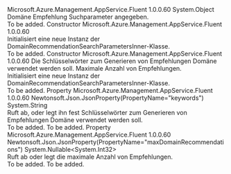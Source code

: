 <Type Name="DomainRecommendationSearchParametersInner" FullName="Microsoft.Azure.Management.AppService.Fluent.Models.DomainRecommendationSearchParametersInner">
  <TypeSignature Language="C#" Value="public class DomainRecommendationSearchParametersInner" />
  <TypeSignature Language="ILAsm" Value=".class public auto ansi beforefieldinit DomainRecommendationSearchParametersInner extends System.Object" />
  <TypeSignature Language="DocId" Value="T:Microsoft.Azure.Management.AppService.Fluent.Models.DomainRecommendationSearchParametersInner" />
  <TypeSignature Language="VB.NET" Value="Public Class DomainRecommendationSearchParametersInner" />
  <TypeSignature Language="F#" Value="type DomainRecommendationSearchParametersInner = class" />
  <AssemblyInfo>
    <AssemblyName>Microsoft.Azure.Management.AppService.Fluent</AssemblyName>
    <AssemblyVersion>1.0.0.60</AssemblyVersion>
  </AssemblyInfo>
  <Base>
    <BaseTypeName>System.Object</BaseTypeName>
  </Base>
  <Interfaces />
  <Docs>
    <summary>
            Domäne Empfehlung Suchparameter angegeben.
            </summary>
    <remarks>To be added.</remarks>
  </Docs>
  <Members>
    <Member MemberName=".ctor">
      <MemberSignature Language="C#" Value="public DomainRecommendationSearchParametersInner ();" />
      <MemberSignature Language="ILAsm" Value=".method public hidebysig specialname rtspecialname instance void .ctor() cil managed" />
      <MemberSignature Language="DocId" Value="M:Microsoft.Azure.Management.AppService.Fluent.Models.DomainRecommendationSearchParametersInner.#ctor" />
      <MemberSignature Language="VB.NET" Value="Public Sub New ()" />
      <MemberType>Constructor</MemberType>
      <AssemblyInfo>
        <AssemblyName>Microsoft.Azure.Management.AppService.Fluent</AssemblyName>
        <AssemblyVersion>1.0.0.60</AssemblyVersion>
      </AssemblyInfo>
      <Parameters />
      <Docs>
        <summary>
            Initialisiert eine neue Instanz der DomainRecommendationSearchParametersInner-Klasse.
            </summary>
        <remarks>To be added.</remarks>
      </Docs>
    </Member>
    <Member MemberName=".ctor">
      <MemberSignature Language="C#" Value="public DomainRecommendationSearchParametersInner (string keywords = null, Nullable&lt;int&gt; maxDomainRecommendations = null);" />
      <MemberSignature Language="ILAsm" Value=".method public hidebysig specialname rtspecialname instance void .ctor(string keywords, valuetype System.Nullable`1&lt;int32&gt; maxDomainRecommendations) cil managed" />
      <MemberSignature Language="DocId" Value="M:Microsoft.Azure.Management.AppService.Fluent.Models.DomainRecommendationSearchParametersInner.#ctor(System.String,System.Nullable{System.Int32})" />
      <MemberSignature Language="VB.NET" Value="Public Sub New (Optional keywords As String = null, Optional maxDomainRecommendations As Nullable(Of Integer) = null)" />
      <MemberSignature Language="F#" Value="new Microsoft.Azure.Management.AppService.Fluent.Models.DomainRecommendationSearchParametersInner : string * Nullable&lt;int&gt; -&gt; Microsoft.Azure.Management.AppService.Fluent.Models.DomainRecommendationSearchParametersInner" Usage="new Microsoft.Azure.Management.AppService.Fluent.Models.DomainRecommendationSearchParametersInner (keywords, maxDomainRecommendations)" />
      <MemberType>Constructor</MemberType>
      <AssemblyInfo>
        <AssemblyName>Microsoft.Azure.Management.AppService.Fluent</AssemblyName>
        <AssemblyVersion>1.0.0.60</AssemblyVersion>
      </AssemblyInfo>
      <Parameters>
        <Parameter Name="keywords" Type="System.String" />
        <Parameter Name="maxDomainRecommendations" Type="System.Nullable&lt;System.Int32&gt;" />
      </Parameters>
      <Docs>
        <param name="keywords">Die Schlüsselwörter zum Generieren von Empfehlungen Domäne verwendet werden soll.</param>
        <param name="maxDomainRecommendations">Maximale Anzahl von Empfehlungen.</param>
        <summary>
            Initialisiert eine neue Instanz der DomainRecommendationSearchParametersInner-Klasse.
            </summary>
        <remarks>To be added.</remarks>
      </Docs>
    </Member>
    <Member MemberName="Keywords">
      <MemberSignature Language="C#" Value="public string Keywords { get; set; }" />
      <MemberSignature Language="ILAsm" Value=".property instance string Keywords" />
      <MemberSignature Language="DocId" Value="P:Microsoft.Azure.Management.AppService.Fluent.Models.DomainRecommendationSearchParametersInner.Keywords" />
      <MemberSignature Language="VB.NET" Value="Public Property Keywords As String" />
      <MemberSignature Language="F#" Value="member this.Keywords : string with get, set" Usage="Microsoft.Azure.Management.AppService.Fluent.Models.DomainRecommendationSearchParametersInner.Keywords" />
      <MemberType>Property</MemberType>
      <AssemblyInfo>
        <AssemblyName>Microsoft.Azure.Management.AppService.Fluent</AssemblyName>
        <AssemblyVersion>1.0.0.60</AssemblyVersion>
      </AssemblyInfo>
      <Attributes>
        <Attribute>
          <AttributeName>Newtonsoft.Json.JsonProperty(PropertyName="keywords")</AttributeName>
        </Attribute>
      </Attributes>
      <ReturnValue>
        <ReturnType>System.String</ReturnType>
      </ReturnValue>
      <Docs>
        <summary>
            Ruft ab, oder legt ihn fest Schlüsselwörter zum Generieren von Empfehlungen Domäne verwendet werden soll.
            </summary>
        <value>To be added.</value>
        <remarks>To be added.</remarks>
      </Docs>
    </Member>
    <Member MemberName="MaxDomainRecommendations">
      <MemberSignature Language="C#" Value="public Nullable&lt;int&gt; MaxDomainRecommendations { get; set; }" />
      <MemberSignature Language="ILAsm" Value=".property instance valuetype System.Nullable`1&lt;int32&gt; MaxDomainRecommendations" />
      <MemberSignature Language="DocId" Value="P:Microsoft.Azure.Management.AppService.Fluent.Models.DomainRecommendationSearchParametersInner.MaxDomainRecommendations" />
      <MemberSignature Language="VB.NET" Value="Public Property MaxDomainRecommendations As Nullable(Of Integer)" />
      <MemberSignature Language="F#" Value="member this.MaxDomainRecommendations : Nullable&lt;int&gt; with get, set" Usage="Microsoft.Azure.Management.AppService.Fluent.Models.DomainRecommendationSearchParametersInner.MaxDomainRecommendations" />
      <MemberType>Property</MemberType>
      <AssemblyInfo>
        <AssemblyName>Microsoft.Azure.Management.AppService.Fluent</AssemblyName>
        <AssemblyVersion>1.0.0.60</AssemblyVersion>
      </AssemblyInfo>
      <Attributes>
        <Attribute>
          <AttributeName>Newtonsoft.Json.JsonProperty(PropertyName="maxDomainRecommendations")</AttributeName>
        </Attribute>
      </Attributes>
      <ReturnValue>
        <ReturnType>System.Nullable&lt;System.Int32&gt;</ReturnType>
      </ReturnValue>
      <Docs>
        <summary>
            Ruft ab oder legt die maximale Anzahl von Empfehlungen.
            </summary>
        <value>To be added.</value>
        <remarks>To be added.</remarks>
      </Docs>
    </Member>
  </Members>
</Type>